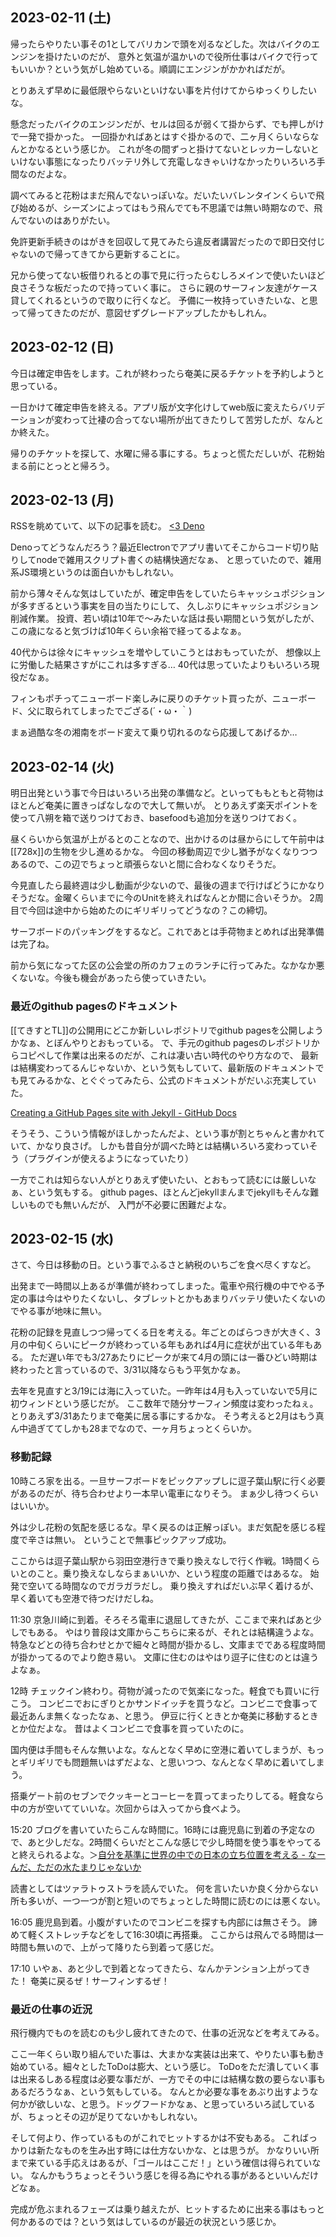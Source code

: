 ## 2023-02-11 (土)

帰ったらやりたい事その1としてバリカンで頭を刈るなどした。次はバイクのエンジンを掛けたいのだが、
意外と気温が温かいので役所仕事はバイクで行ってもいいか？という気がし始めている。順調にエンジンがかかればだが。

とりあえず早めに最低限やらないといけない事を片付けてからゆっくりしたいな。

懸念だったバイクのエンジンだが、セルは回るが弱くて掛からず、でも押しがけで一発で掛かった。
一回掛かればあとはすぐ掛かるので、二ヶ月くらいならなんとかなるという感じか。
これが冬の間ずっと掛けてないとレッカーしないといけない事態になったりバッテリ外して充電しなきゃいけなかったりいろいろ手間なのだよな。

調べてみると花粉はまだ飛んでないっぽいな。だいたいバレンタインくらいで飛び始めるが、シーズンによってはもう飛んでても不思議では無い時期なので、飛んでないのはありがたい。

免許更新手続きのはがきを回収して見てみたら違反者講習だったので即日交付じゃないので帰ってきてから更新することに。

兄から使ってない板借りれるとの事で見に行ったらむしろメインで使いたいほど良さそうな板だったので持っていく事に。
さらに親のサーフィン友達がケース貸してくれるというので取りに行くなど。
予備に一枚持っていきたいな、と思って帰ってきたのだが、意図せずグレードアップしたかもしれん。

## 2023-02-12 (日)

今日は確定申告をします。これが終わったら奄美に戻るチケットを予約しようと思っている。

一日かけて確定申告を終える。アプリ版が文字化けしてweb版に変えたらバリデーションが変わって辻褄の合ってない場所が出てきたりして苦労したが、なんとか終えた。

帰りのチケットを探して、水曜に帰る事にする。ちょっと慌ただしいが、花粉始まる前にとっとと帰ろう。

## 2023-02-13 (月)

RSSを眺めていて、以下の記事を読む。 [<3 Deno](https://matklad.github.io/2023/02/12/a-love-letter-to-deno.html)

Denoってどうなんだろう？最近Electronでアプリ書いてそこからコード切り貼りしてnodeで雑用スクリプト書くの結構快適だなぁ、
と思っていたので、雑用系JS環境というのは面白いかもしれない。

前から薄々そんな気はしていたが、確定申告をしていたらキャッシュポジションが多すぎるという事実を目の当たりにして、
久しぶりにキャッシュポジション削減作業。
投資、若い頃は10年で〜みたいな話は長い期間という気がしたが、この歳になると気づけば10年くらい余裕で経ってるよなぁ。

40代からは徐々にキャッシュを増やしていこうとはおもっていたが、
想像以上に労働した結果さすがにこれは多すぎる…
40代は思っていたよりもいろいろ現役だなぁ。

フィンもポチってニューボード楽しみに戻りのチケット買ったが、ニューボード、父に取られてしまったでござる(´・ω・｀)

まぁ過酷な冬の湘南をボード変えて乗り切れるのなら応援してあげるか…

## 2023-02-14 (火)

明日出発という事で今日はいろいろ出発の準備など。といってももともと荷物はほとんど奄美に置きっぱなしなので大して無いが。
とりあえず楽天ポイントを使って八朔を箱で送りつけておき、basefoodも追加分を送りつけておく。

昼くらいから気温が上がるとのことなので、出かけるのは昼からにして午前中は[[728x]]の生物を少し進めるかな。
今回の移動周辺で少し猶予がなくなりつつあるので、この辺でちょっと頑張らないと間に合わなくなりそうだ。

今見直したら最終週は少し動画が少ないので、最後の週まで行けばどうにかなりそうだな。金曜くらいまでに今のUnitを終えればなんとか間に合いそうか。
2周目で今回は途中から始めたのにギリギリってどうなの？この締切。

サーフボードのパッキングをするなど。これであとは手荷物まとめれば出発準備は完了ね。

前から気になってた区の公会堂の所のカフェのランチに行ってみた。なかなか悪くないな。今後も機会があったら使っていきたい。

### 最近のgithub pagesのドキュメント

[[てきすとTL]]の公開用にどこか新しいレポジトリでgithub pagesを公開しようかなぁ、とぼんやりとおもっている。
で、手元のgithub pagesのレポジトリからコピペして作業は出来るのだが、これは凄い古い時代のやり方なので、
最新は結構変わってるんじゃないか、という気もしていて、最新版のドキュメントでも見てみるかな、とぐぐってみたら、公式のドキュメントがだいぶ充実していた。

[Creating a GitHub Pages site with Jekyll - GitHub Docs](https://docs.github.com/en/pages/setting-up-a-github-pages-site-with-jekyll/creating-a-github-pages-site-with-jekyll)

そうそう、こういう情報がほしかったんだよ、という事が割とちゃんと書かれていて、かなり良さげ。
しかも昔自分が調べた時とは結構いろいろ変わっていそう（プラグインが使えるようになっていたり）

一方でこれは知らない人がとりあえず使いたい、とおもって読むには厳しいなぁ、という気もする。
github pages、ほとんどjekyllまんまでjekyllもそんな難しいものでも無いんだが、
入門が不必要に困難だよな。

## 2023-02-15 (水)

さて、今日は移動の日。という事でふるさと納税のいちごを食べ尽くすなど。

出発まで一時間以上あるが準備が終わってしまった。電車や飛行機の中でやる予定の事は今はやりたくないし、タブレットとかもあまりバッテリ使いたくないのでやる事が地味に無い。

花粉の記録を見直しつつ帰ってくる日を考える。年ごとのばらつきが大きく、3月の中旬くらいにピークが終わっている年もあれば4月に症状が出ている年もある。
ただ遅い年でも3/27あたりにピークが来て4月の頭には一番ひどい時期は終わったと言っているので、3/31以降ならもう平気かなぁ。

去年を見直すと3/19には海に入っていた。一昨年は4月も入っていないで5月に初ウィンドという感じだが。
ここ数年で随分サーフィン頻度は変わったねぇ。
とりあえず3/31あたりまで奄美に居る事にするかな。
そう考えると2月はもう真ん中過ぎててしかも28までなので、一ヶ月ちょっとくらいか。

### 移動記録

10時ころ家を出る。一旦サーフボードをピックアップしに逗子葉山駅に行く必要があるのだが、待ち合わせより一本早い電車になりそう。
まぁ少し待つくらいはいいか。

外は少し花粉の気配を感じるな。早く戻るのは正解っぽい。まだ気配を感じる程度で辛さは無い。
ということで無事ピックアップ成功。

ここからは逗子葉山駅から羽田空港行きで乗り換えなしで行く作戦。1時間くらいとのこと。乗り換えなしならまぁいいか、という程度の距離ではあるな。
始発で空いてる時間なのでガラガラだし。
乗り換えすればだいぶ早く着けるが、早く着いても空港で待つだけだしね。

11:30 京急川崎に到着。そろそろ電車に退屈してきたが、ここまで来ればあと少しでもある。
やはり普段は文庫からこちらに来るが、それとは結構違うよな。
特急などとの待ち合わせとかで細々と時間が掛かるし、文庫までである程度時間が掛かってるのでより飽き易い。
文庫に住むのはやはり逗子に住むのとは違うよなぁ。

12時 チェックイン終わり。荷物が減ったので気楽になった。軽食でも買いに行こう。
コンビニでおにぎりとかサンドイッチを買うなど。コンビニで食事って最近あんま無くなったなぁ、と思う。
伊豆に行くときとか奄美に移動するときとか位だよな。
昔はよくコンビニで食事を買っていたのに。

国内便は手間もそんな無いよな。なんとなく早めに空港に着いてしまうが、もっとギリギリでも問題無いはずだよな、と思いつつ、なんとなく早めに着いてしまう。

搭乗ゲート前のセブンでクッキーとコーヒーを買ってまったりしてる。軽食なら中の方が空いてていいな。次回からは入ってから食べよう。

15:20 ブログを書いていたらこんな時間に。16時には鹿児島に到着の予定なので、あと少しだな。2時間くらいだとこんな感じで少し時間を使う事をやってると終えられるよな。＞[自分を基準に世界の中での日本の立ち位置を考える - なーんだ、ただの水たまりじゃないか](https://karino2.github.io/2023/02/15/japan_standpoint_from_my_standpoint.html)

読書としてはツァラトゥストラを読んでいた。
何を言いたいか良く分からない所も多いが、一つ一つが割と短いのでちょっとした時間に読むのには悪くない。

16:05 鹿児島到着。小腹がすいたのでコンビニを探すも内部には無さそう。
諦めて軽くストレッチなどをして16:30頃に再搭乗。
ここからは飛んでる時間は一時間も無いので、上がって降りたら到着って感じだ。

17:10 いやぁ、あと少しで到着となってきたら、なんかテンション上がってきた！
奄美に戻るぜ！サーフィンするぜ！


### 最近の仕事の近況

飛行機内でものを読むのも少し疲れてきたので、仕事の近況などを考えてみる。

ここ一年くらい取り組んでいた事は、大まかな実装は出来て、やりたい事も動き始めている。細々としたToDoは膨大、という感じ。
ToDoをただ潰していく事は出来るしある程度は必要な事だが、一方でその中には結構な数の要らない事もあるだろうなぁ、という気もしている。
なんとか必要な事をあぶり出すような何かが欲しいな、と思う。ドッグフードかなぁ、と思っていろいろ試しているが、ちょっとその辺が足りてないかもしれない。

そして何より、作っているものがこれでヒットするかは不安もある。
こればっかりは新たなものを生み出す時には仕方ないかな、とは思うが。
かなりいい所まで来ている手応えはあるが、「ゴールはここだ！」という確信は得られていない。
なんかもうちょっとそういう感じを得る為にやれる事があるといいんだけどなぁ。

完成が危ぶまれるフェーズは乗り越えたが、ヒットするために出来る事はもっと何かあるのでは？という気はしているのが最近の状況という感じか。